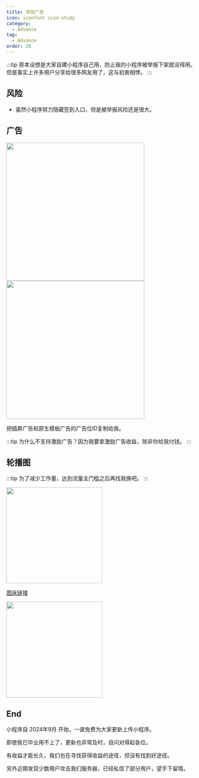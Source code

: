 ```yaml
---
title: 添加广告
icon: iconfont icon-study
category:
  - Advance
tag:
  - Advance
order: 20
---
```


:::tip
原本设想是大家自建小程序自己用，防止我的小程序被举报下架就没得用。
但是事实上许多用户分享给很多网友用了，这与初衷相悖。
:::

## 风险

+ 虽然小程序努力隐藏签到入口，但是被举报风险还是很大。

## 广告

<img src="/image/ad/广告类型.png" style="width: min(60vw, 360px)" />

<img src="/image/ad/广告条件.png" style="width: min(60vw, 360px)" />

把插屏广告和原生模板广告的广告位ID复制给我。

:::tip
为什么不支持激励广告？因为我要拿激励广告收益，除非你给我付钱。
:::

## 轮播图

:::tip
为了减少工作量，达到流量主门槛之后再找我换吧。
:::

<img src="/image/ad/轮播图.png" style="width: min(40vw, 250px)" />

[图床链接](https://cx.micono.eu.org)

<img src="/image/ad/图床.png" style="width: min(40vw, 250px)" />

## End

小程序自 2024年9月 开始，一直免费为大家更新上传小程序。

即使我已毕业用不上了，更新也非常及时，自问对得起各位。

有收益才能长久，我们也在寻找获得收益的途径，但没有找到好途径。

另外近期发现少数用户攻击我们服务器，已经私信了部分用户，望手下留情。

